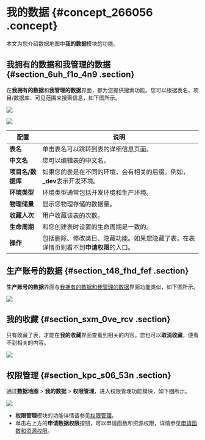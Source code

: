 # 我的数据 {#concept_266056 .concept}

本文为您介绍数据地图中**我的数据**模块的功能。

## 我拥有的数据和我管理的数据 {#section_6uh_f1o_4n9 .section}

在**我拥有的数据**和**我管理的数据**界面，都为您提供搜索功能。您可以根据表名、项目/数据库、可见范围来搜索信息，如下图所示。

![](http://static-aliyun-doc.oss-cn-hangzhou.aliyuncs.com/assets/img/219968/156221173247396_zh-CN.png)

![](http://static-aliyun-doc.oss-cn-hangzhou.aliyuncs.com/assets/img/219968/156221173247397_zh-CN.png)

|配置|说明|
|--|--|
|**表名**|单击表名可以跳转到表的详细信息页面。|
|**中文名**|您可以编辑表的中文名。|
|**项目名/数据库**|如果您的表是在不同的环境，会有相关的后缀。例如，**\_dev**表示开发环境。|
|**环境类型**|环境类型通常包括开发环境和生产环境。|
|**物理储量**|显示您物理存储的数据量。|
|**收藏人次**|用户收藏该表的次数。|
|**生命周期**|和您创建表时设置的生命周期是一致的。|
|**操作**|包括删除、修改类目、隐藏功能。如果您隐藏了表，在表详情页则看不到**申请权限**的入口。|

## 生产账号的数据 {#section_t48_fhd_fef .section}

**生产账号的数据**界面与[我拥有的数据和我管理的数据](#section_6uh_f1o_4n9)界面功能类似，如下图所示。

![](http://static-aliyun-doc.oss-cn-hangzhou.aliyuncs.com/assets/img/219968/156221173247399_zh-CN.png)

## 我的收藏 {#section_sxm_0ve_rcv .section}

只有收藏了表，才能在**我的收藏**界面查看到相关的内容。您也可以**取消收藏**，便看不到相关的内容。

![](http://static-aliyun-doc.oss-cn-hangzhou.aliyuncs.com/assets/img/219968/156221173247401_zh-CN.png)

## 权限管理 {#section_kpc_s06_53n .section}

通过**数据地图** \> **我的数据** \> **权限管理**，进入权限管理功能模块，如下图所示。

![](http://static-aliyun-doc.oss-cn-hangzhou.aliyuncs.com/assets/img/219968/156221173247403_zh-CN.png)

-   **权限管理**模块的功能详情请参见[权限管理](intl.zh-CN/使用指南/数据地图/权限管理.md#)。
-   单击右上方的**申请数据权限**按钮，可以申请函数和资源权限，详情参见[申请函数和资源权限](intl.zh-CN/使用指南/数据地图/申请数据权限.md#section_cjr_fz5_q2b)。

